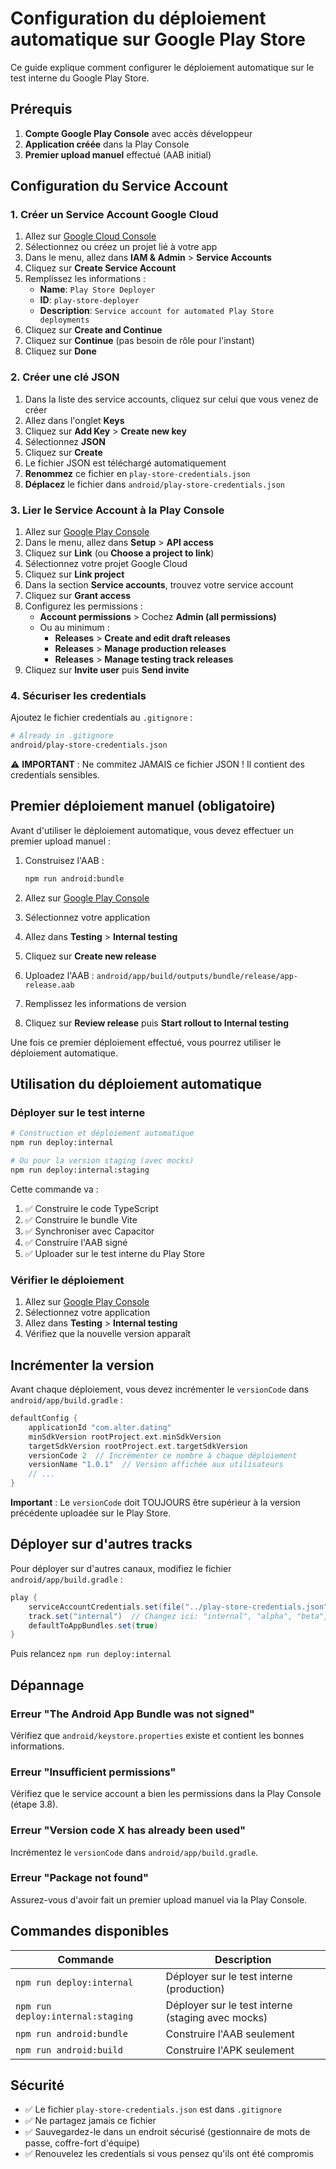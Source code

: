 # Configuration du déploiement automatique sur Google Play Store

Ce guide explique comment configurer le déploiement automatique sur le test interne du Google Play Store.

## Prérequis

1. **Compte Google Play Console** avec accès développeur
2. **Application créée** dans la Play Console
3. **Premier upload manuel** effectué (AAB initial)

## Configuration du Service Account

### 1. Créer un Service Account Google Cloud

1. Allez sur [Google Cloud Console](https://console.cloud.google.com/)
2. Sélectionnez ou créez un projet lié à votre app
3. Dans le menu, allez dans **IAM & Admin** > **Service Accounts**
4. Cliquez sur **Create Service Account**
5. Remplissez les informations :
   - **Name**: `Play Store Deployer`
   - **ID**: `play-store-deployer`
   - **Description**: `Service account for automated Play Store deployments`
6. Cliquez sur **Create and Continue**
7. Cliquez sur **Continue** (pas besoin de rôle pour l'instant)
8. Cliquez sur **Done**

### 2. Créer une clé JSON

1. Dans la liste des service accounts, cliquez sur celui que vous venez de créer
2. Allez dans l'onglet **Keys**
3. Cliquez sur **Add Key** > **Create new key**
4. Sélectionnez **JSON**
5. Cliquez sur **Create**
6. Le fichier JSON est téléchargé automatiquement
7. **Renommez** ce fichier en `play-store-credentials.json`
8. **Déplacez** le fichier dans `android/play-store-credentials.json`

### 3. Lier le Service Account à la Play Console

1. Allez sur [Google Play Console](https://play.google.com/console/)
2. Dans le menu, allez dans **Setup** > **API access**
3. Cliquez sur **Link** (ou **Choose a project to link**)
4. Sélectionnez votre projet Google Cloud
5. Cliquez sur **Link project**
6. Dans la section **Service accounts**, trouvez votre service account
7. Cliquez sur **Grant access**
8. Configurez les permissions :
   - **Account permissions** > Cochez **Admin (all permissions)**
   - Ou au minimum :
     - **Releases** > **Create and edit draft releases**
     - **Releases** > **Manage production releases**
     - **Releases** > **Manage testing track releases**
9. Cliquez sur **Invite user** puis **Send invite**

### 4. Sécuriser les credentials

Ajoutez le fichier credentials au `.gitignore` :

```bash
# Already in .gitignore
android/play-store-credentials.json
```

⚠️ **IMPORTANT** : Ne commitez JAMAIS ce fichier JSON ! Il contient des credentials sensibles.

## Premier déploiement manuel (obligatoire)

Avant d'utiliser le déploiement automatique, vous devez effectuer un premier upload manuel :

1. Construisez l'AAB :
   ```bash
   npm run android:bundle
   ```

2. Allez sur [Google Play Console](https://play.google.com/console/)
3. Sélectionnez votre application
4. Allez dans **Testing** > **Internal testing**
5. Cliquez sur **Create new release**
6. Uploadez l'AAB : `android/app/build/outputs/bundle/release/app-release.aab`
7. Remplissez les informations de version
8. Cliquez sur **Review release** puis **Start rollout to Internal testing**

Une fois ce premier déploiement effectué, vous pourrez utiliser le déploiement automatique.

## Utilisation du déploiement automatique

### Déployer sur le test interne

```bash
# Construction et déploiement automatique
npm run deploy:internal

# Ou pour la version staging (avec mocks)
npm run deploy:internal:staging
```

Cette commande va :
1. ✅ Construire le code TypeScript
2. ✅ Construire le bundle Vite
3. ✅ Synchroniser avec Capacitor
4. ✅ Construire l'AAB signé
5. ✅ Uploader sur le test interne du Play Store

### Vérifier le déploiement

1. Allez sur [Google Play Console](https://play.google.com/console/)
2. Sélectionnez votre application
3. Allez dans **Testing** > **Internal testing**
4. Vérifiez que la nouvelle version apparaît

## Incrémenter la version

Avant chaque déploiement, vous devez incrémenter le `versionCode` dans `android/app/build.gradle` :

```gradle
defaultConfig {
    applicationId "com.alter.dating"
    minSdkVersion rootProject.ext.minSdkVersion
    targetSdkVersion rootProject.ext.targetSdkVersion
    versionCode 2  // Incrémenter ce nombre à chaque déploiement
    versionName "1.0.1"  // Version affichée aux utilisateurs
    // ...
}
```

**Important** : Le `versionCode` doit TOUJOURS être supérieur à la version précédente uploadée sur le Play Store.

## Déployer sur d'autres tracks

Pour déployer sur d'autres canaux, modifiez le fichier `android/app/build.gradle` :

```gradle
play {
    serviceAccountCredentials.set(file("../play-store-credentials.json"))
    track.set("internal")  // Changez ici: "internal", "alpha", "beta", "production"
    defaultToAppBundles.set(true)
}
```

Puis relancez `npm run deploy:internal`

## Dépannage

### Erreur "The Android App Bundle was not signed"

Vérifiez que `android/keystore.properties` existe et contient les bonnes informations.

### Erreur "Insufficient permissions"

Vérifiez que le service account a bien les permissions dans la Play Console (étape 3.8).

### Erreur "Version code X has already been used"

Incrémentez le `versionCode` dans `android/app/build.gradle`.

### Erreur "Package not found"

Assurez-vous d'avoir fait un premier upload manuel via la Play Console.

## Commandes disponibles

| Commande | Description |
|----------|-------------|
| `npm run deploy:internal` | Déployer sur le test interne (production) |
| `npm run deploy:internal:staging` | Déployer sur le test interne (staging avec mocks) |
| `npm run android:bundle` | Construire l'AAB seulement |
| `npm run android:build` | Construire l'APK seulement |

## Sécurité

- ✅ Le fichier `play-store-credentials.json` est dans `.gitignore`
- ✅ Ne partagez jamais ce fichier
- ✅ Sauvegardez-le dans un endroit sécurisé (gestionnaire de mots de passe, coffre-fort d'équipe)
- ✅ Renouvelez les credentials si vous pensez qu'ils ont été compromis
